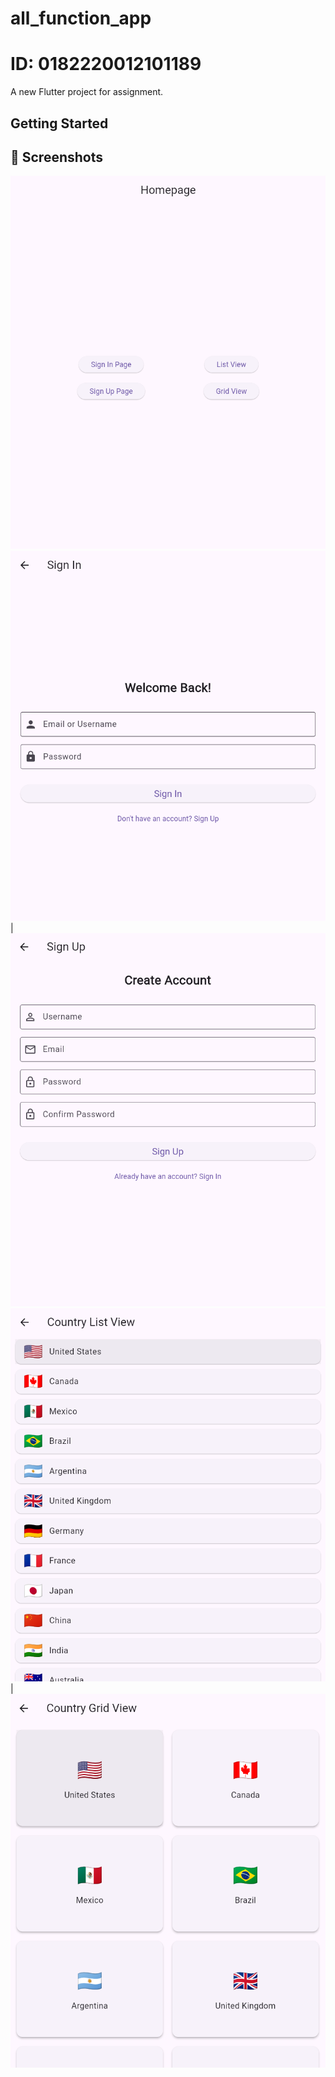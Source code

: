# all_function_app

# ID: 0182220012101189

A new Flutter project for assignment.

## Getting Started

## 📱 Screenshots

![Homepage](image.png)
![Sing In Page](image-1.png)|![Sign Up Page](image-2.png)
![Listview Page](image-3.png)|![Gridview Page](image-4.png)
